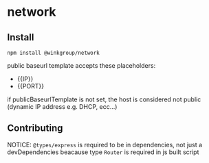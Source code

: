 # network

## Install
```
npm install @winkgroup/network
```

public baseurl template accepts these placeholders:
- {{IP}}
- {{PORT}}

if publicBaseurlTemplate is not set, the host is considered not public (dynamic IP address e.g. DHCP, ecc...) 

## Contributing
NOTICE: `@types/express` is required to be in dependencies, not just a devDependencies beacause type `Router` is required in js built script
